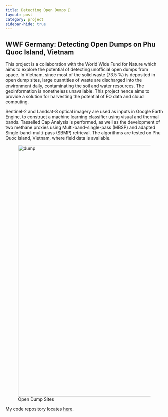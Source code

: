 ```yaml
---
title: Detecting Open Dumps 🚜
layout: post
category: project
sidebar-hide: true
---
```


## WWF Germany: Detecting Open Dumps on Phu Quoc Island, Vietnam

This project is a collaboration with the World Wide Fund for Nature which aims to explore the potential of detecting unofficial open dumps from space. In Vietnam, since most of the solid waste (73.5 %) is deposited in open dump sites, large quantities of waste are discharged into the environment daily, contaminating the soil and water resources. The geoinformation is nonetheless unavailable. This project hence aims to provide a solution for harvesting the potential of EO data and cloud computing.

Sentinel-2 and Landsat-8 optical imagery are used as inputs in Google Earth Engine, to construct a machine learning classifier using visual and thermal bands. Tasselled Cap Analysis is performed, as well as the development of two methane proxies using Multi-band–single-pass (MBSP) and adapted Single-band–multi-pass (SBMP) retrieval. The algorithms are tested on Phu Quoc Island, Vietnam, where field data is available.

<figure>
    <img src="{{ 'assets/images/dump.jpg' | relative_url }}" alt="dump"  width="800" />
    <figcaption>Open Dump Sites</figcaption>
</figure>

My code repository locates [here](https://github.com/pinkychow1010/PhuQuoc_OpenDumping).